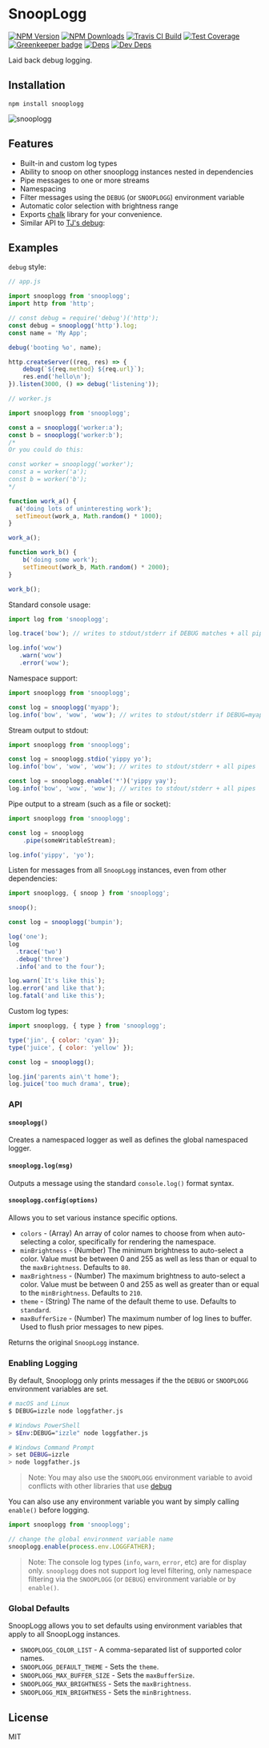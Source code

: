 # SnoopLogg

[![NPM Version][npm-image]][npm-url]
[![NPM Downloads][downloads-image]][downloads-url]
[![Travis CI Build][travis-image]][travis-url]
[![Test Coverage][coveralls-image]][coveralls-url]
[![Greenkeeper badge][greenkeeper-image]][greenkeeper-url]
[![Deps][david-image]][david-url]
[![Dev Deps][david-dev-image]][david-dev-url]

Laid back debug logging.

## Installation

    npm install snooplogg

![snooplogg](demo/screenshot.png)

## Features

 * Built-in and custom log types
 * Ability to snoop on other snooplogg instances nested in dependencies
 * Pipe messages to one or more streams
 * Namespacing
 * Filter messages using the `DEBUG` (or `SNOOPLOGG`) environment variable
 * Automatic color selection with brightness range
 * Exports [chalk](https://www.npmjs.com/pacakge/chalk) library for your convenience.
 * Similar API to [TJ's debug](https://www.npmjs.com/package/debug):

## Examples

`debug` style:

```js
// app.js

import snooplogg from 'snooplogg';
import http from 'http';

// const debug = require('debug')('http');
const debug = snooplogg('http').log;
const name = 'My App';

debug('booting %o', name);

http.createServer((req, res) => {
	debug(`${req.method} ${req.url}`);
	res.end('hello\n');
}).listen(3000, () => debug('listening'));
```

```js
// worker.js

import snooplogg from 'snooplogg';

const a = snooplogg('worker:a');
const b = snooplogg('worker:b');
/*
Or you could do this:

const worker = snooplogg('worker');
const a = worker('a');
const b = worker('b');
*/

function work_a() {
  a('doing lots of uninteresting work');
  setTimeout(work_a, Math.random() * 1000);
}

work_a();

function work_b() {
	b('doing some work');
	setTimeout(work_b, Math.random() * 2000);
}

work_b();
```

Standard console usage:

```js
import log from 'snooplogg';

log.trace('bow'); // writes to stdout/stderr if DEBUG matches + all pipes

log.info('wow')
   .warn('wow')
   .error('wow');
```

Namespace support:

```js
import snooplogg from 'snooplogg';

const log = snooplogg('myapp');
log.info('bow', 'wow', 'wow'); // writes to stdout/stderr if DEBUG=myapp + all pipes
```

Stream output to stdout:

```js
import snooplogg from 'snooplogg';

const log = snooplogg.stdio('yippy yo');
log.info('bow', 'wow', 'wow'); // writes to stdout/stderr + all pipes

const log = snooplogg.enable('*')('yippy yay');
log.info('bow', 'wow', 'wow'); // writes to stdout/stderr + all pipes
```

Pipe output to a stream (such as a file or socket):

```js
import snooplogg from 'snooplogg';

const log = snooplogg
	.pipe(someWritableStream);

log.info('yippy', 'yo');
```

Listen for messages from all `SnoopLogg` instances, even from other dependencies:

```js
import snooplogg, { snoop } from 'snooplogg';

snoop();

const log = snooplogg('bumpin');

log('one');
log
  .trace('two')
  .debug('three')
  .info('and to the four');

log.warn(`It's like this`);
log.error('and like that');
log.fatal('and like this');
```

Custom log types:

```js
import snooplogg, { type } from 'snooplogg';

type('jin', { color: 'cyan' });
type('juice', { color: 'yellow' });

const log = snooplogg();

log.jin('parents ain\'t home');
log.juice('too much drama', true);
```

### API

#### `snooplogg()`

Creates a namespaced logger as well as defines the global namespaced logger.

#### `snooplogg.log(msg)`

Outputs a message using the standard `console.log()` format syntax.

#### `snooplogg.config(options)`

Allows you to set various instance specific options.

* `colors` - (Array) An array of color names to choose from when auto-selecting a color,
  specifically for rendering the namespace.
* `minBrightness` - (Number) The minimum brightness to auto-select a color. Value must be between 0
  and 255 as well as less than or equal to the `maxBrightness`. Defaults to `80`.
* `maxBrightness` - (Number) The maximum brightness to auto-select a color. Value must be between 0
  and 255 as well as greater than or equal to the `minBrightness`. Defaults to `210`.
* `theme` - (String) The name of the default theme to use. Defaults to `standard`.
* `maxBufferSize` - (Number) The maximum number of log lines to buffer. Used to flush prior messages
  to new pipes.

Returns the original `SnoopLogg` instance.

### Enabling Logging

By default, Snooplogg only prints messages if the the `DEBUG` or `SNOOPLOGG` environment variables
are set.

```bash
# macOS and Linux
$ DEBUG=izzle node loggfather.js

# Windows PowerShell
> $Env:DEBUG="izzle" node loggfather.js

# Windows Command Prompt
> set DEBUG=izzle
> node loggfather.js
```

> Note: You may also use the `SNOOPLOGG` environment variable to avoid conflicts
> with other libraries that use [debug](https://www.npmjs.com/package/debug)

You can also use any environment variable you want by simply calling `enable()` before logging.

```js
import snooplogg from 'snooplogg';

// change the global environment variable name
snooplogg.enable(process.env.LOGGFATHER);
```

> Note: The console log types (`info`, `warn`, `error`, etc) are for display only. `snooplogg` does
> not support log level filtering, only namespace filtering via the `SNOOPLOGG` (or `DEBUG`)
> environment variable or by `enable()`.

### Global Defaults

SnoopLogg allows you to set defaults using environment variables that apply to all SnoopLogg
instances.

* `SNOOPLOGG_COLOR_LIST` - A comma-separated list of supported color names.
* `SNOOPLOGG_DEFAULT_THEME` - Sets the `theme`.
* `SNOOPLOGG_MAX_BUFFER_SIZE` - Sets the `maxBufferSize`.
* `SNOOPLOGG_MAX_BRIGHTNESS` - Sets the `maxBrightness`.
* `SNOOPLOGG_MIN_BRIGHTNESS` - Sets the `minBrightness`.

## License

MIT

[npm-image]: https://img.shields.io/npm/v/snooplogg.svg
[npm-url]: https://npmjs.org/package/snooplogg
[downloads-image]: https://img.shields.io/npm/dm/snooplogg.svg
[downloads-url]: https://npmjs.org/package/snooplogg
[travis-image]: https://img.shields.io/travis/cb1kenobi/snooplogg.svg
[travis-url]: https://travis-ci.org/cb1kenobi/snooplogg
[coveralls-image]: https://img.shields.io/coveralls/cb1kenobi/snooplogg/master.svg
[coveralls-url]: https://coveralls.io/r/cb1kenobi/snooplogg
[greenkeeper-image]: https://badges.greenkeeper.io/cb1kenobi/snooplogg.svg
[greenkeeper-url]: https://greenkeeper.io/
[david-image]: https://img.shields.io/david/cb1kenobi/snooplogg.svg
[david-url]: https://david-dm.org/cb1kenobi/snooplogg
[david-dev-image]: https://img.shields.io/david/dev/cb1kenobi/snooplogg.svg
[david-dev-url]: https://david-dm.org/cb1kenobi/snooplogg#info=devDependencies
